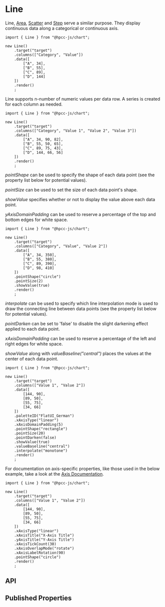 # Line

<!--meta
{
    "source": "https://github.com/hpcc-systems/Visualization/blob/master/packages/chart/src/Line.ts#L5",
    "extends": "Scatter"
}
-->

Line, [Area](./Area.md), [Scatter](./Scatter.md) and [Step](./Step.md) serve a similar purpose. They display continuous data along a categorical or continuous axis.

```sample-code
import { Line } from "@hpcc-js/chart";

new Line()
    .target("target")
    .columns(["Category", "Value"])
    .data([
        ["A", 34],
        ["B", 55],
        ["C", 89],
        ["D", 144]
    ])
    .render()
    ;
```

Line supports n-number of numeric values per data row. A series is created for each column as needed. 

```sample-code
import { Line } from "@hpcc-js/chart";

new Line()
    .target("target")
    .columns(["Category", "Value 1", "Value 2", "Value 3"])
    .data([
        ["A", 34, 90, 82],
        ["B", 55, 50, 65],
        ["C", 89, 75, 43],
        ["D", 144, 66, 56]
    ])
    .render()
    ;
```

_pointShape_ can be used to specify the shape of each data point (see the property list below for potential values).

_pointSize_ can be used to set the size of each data point's shape.

_showValue_ specifies whether or not to display the value above each data point.

_yAxisDomainPadding_ can be used to reserve a percentage of the top and bottom edges for white space.

```sample-code
import { Line } from "@hpcc-js/chart";

new Line()
    .target("target")
    .columns(["Category", "Value", "Value 2"])
    .data([
        ["A", 34, 350],
        ["B", 55, 380],
        ["C", 89, 390],
        ["D", 98, 410]
    ])
    .pointShape("circle")
    .pointSize(2)
    .showValue(true)
    .render()
    ;
```

_interpolate_ can be used to specify which line interpolation mode is used to draw the connecting line between data points (see the property list below for potential values).

_pointDarken_ can be set to 'false' to disable the slight darkening effect applied to each data point.

_xAxisDomainPadding_ can be used to reserve a percentage of the left and right edges for white space.

_showValue_ along with _valueBaseline("central")_ places the values at the center of each data point.

```sample-code
import { Line } from "@hpcc-js/chart";

new Line()
    .target("target")
    .columns(["Value 1", "Value 2"])
    .data([
        [144, 90],
        [89, 50],
        [55, 75],
        [34, 66]
    ])
    .paletteID("FlatUI_German")
    .xAxisType("linear")
    .xAxisDomainPadding(5)
    .pointShape("rectangle")
    .pointSize(20)
    .pointDarken(false)
    .showValue(true)
    .valueBaseline("central")
    .interpolate("monotone")
    .render()
    ;
```

For documentation on axis-specific properties, like those used in the below example, take a look at the [Axis Documentation](./XYAxis.md).

```sample-code
import { Line } from "@hpcc-js/chart";

new Line()
    .target("target")
    .columns(["Value 1", "Value 2"])
    .data([
        [144, 90],
        [89, 50],
        [55, 75],
        [34, 66]
    ])
    .xAxisType("linear")
    .xAxisTitle("X-Axis Title")
    .yAxisTitle("Y-Axis Title")
    .xAxisTickCount(30)
    .xAxisOverlapMode("rotate")
    .xAxisLabelRotation(90)
    .pointShape("circle")
    .render()
    ;
```

## API

## Published Properties
```@hpcc-js/chart:Line
```
